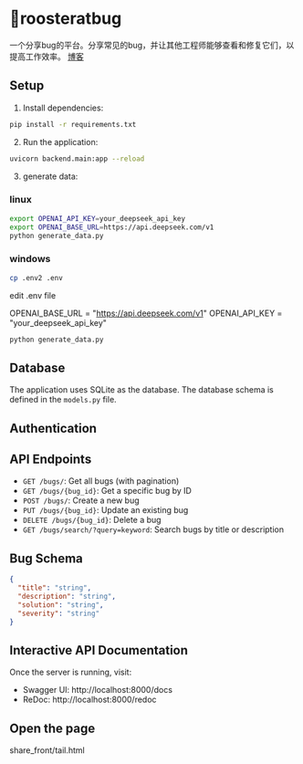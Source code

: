# 🐓roosteratbug
一个分享bug的平台。分享常见的bug，并让其他工程师能够查看和修复它们，以提高工作效率。
<a href="https://blog.csdn.net/a15380920/article/details/146801962?spm=1001.2014.3001.5501">博客</a>

## Setup
1. Install dependencies:
```bash
pip install -r requirements.txt
```

2. Run the application:
```bash
uvicorn backend.main:app --reload
```

3. generate data:
### linux
```bash
export OPENAI_API_KEY=your_deepseek_api_key
export OPENAI_BASE_URL=https://api.deepseek.com/v1
python generate_data.py
```
### windows
```bash
cp .env2 .env
```
edit .env file

OPENAI_BASE_URL = "https://api.deepseek.com/v1"
OPENAI_API_KEY = "your_deepseek_api_key"
```bash
python generate_data.py
```

## Database

The application uses SQLite as the database. The database schema is defined in the `models.py` file.

## Authentication

## API Endpoints

- `GET /bugs/`: Get all bugs (with pagination)
- `GET /bugs/{bug_id}`: Get a specific bug by ID
- `POST /bugs/`: Create a new bug
- `PUT /bugs/{bug_id}`: Update an existing bug
- `DELETE /bugs/{bug_id}`: Delete a bug
- `GET /bugs/search/?query=keyword`: Search bugs by title or description

## Bug Schema

```json
{
  "title": "string",
  "description": "string",
  "solution": "string",
  "severity": "string"
}
```

## Interactive API Documentation

Once the server is running, visit:
- Swagger UI: http://localhost:8000/docs
- ReDoc: http://localhost:8000/redoc

## Open the page
share_front/tail.html